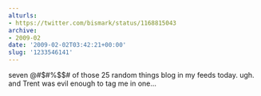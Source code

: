 ```yaml
---
alturls:
- https://twitter.com/bismark/status/1168815043
archive:
- 2009-02
date: '2009-02-02T03:42:21+00:00'
slug: '1233546141'
---
```


seven @#$#%$$# of those 25 random things blog in my feeds today. ugh.  and Trent was evil enough to tag me in one...

